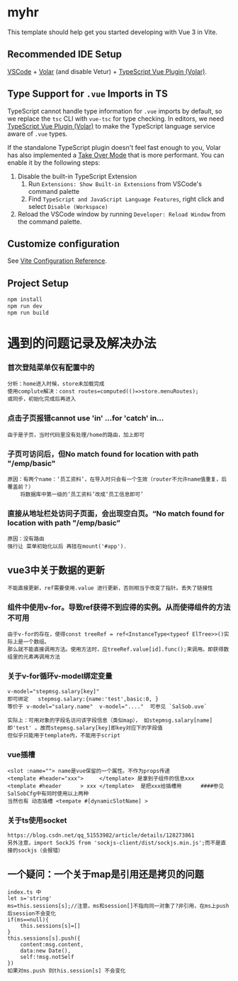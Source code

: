 # myhr

This template should help get you started developing with Vue 3 in Vite.

## Recommended IDE Setup

[VSCode](https://code.visualstudio.com/) + [Volar](https://marketplace.visualstudio.com/items?itemName=Vue.volar) (and disable Vetur) + [TypeScript Vue Plugin (Volar)](https://marketplace.visualstudio.com/items?itemName=Vue.vscode-typescript-vue-plugin).

## Type Support for `.vue` Imports in TS

TypeScript cannot handle type information for `.vue` imports by default, so we replace the `tsc` CLI with `vue-tsc` for type checking. In editors, we need [TypeScript Vue Plugin (Volar)](https://marketplace.visualstudio.com/items?itemName=Vue.vscode-typescript-vue-plugin) to make the TypeScript language service aware of `.vue` types.

If the standalone TypeScript plugin doesn't feel fast enough to you, Volar has also implemented a [Take Over Mode](https://github.com/johnsoncodehk/volar/discussions/471#discussioncomment-1361669) that is more performant. You can enable it by the following steps:

1. Disable the built-in TypeScript Extension
    1) Run `Extensions: Show Built-in Extensions` from VSCode's command palette
    2) Find `TypeScript and JavaScript Language Features`, right click and select `Disable (Workspace)`
2. Reload the VSCode window by running `Developer: Reload Window` from the command palette.

## Customize configuration

See [Vite Configuration Reference](https://vitejs.dev/config/).

## Project Setup
```sh
npm install
npm run dev
npm run build
```
# 遇到的问题记录及解决办法
### 首次登陆菜单仅有配置中的
    分析：home进入时候，store未加载完成
    使用complute解决：const routes=computed(()=>store.menuRoutes);
    或同步，初始化完成后再进入
### 点击子页报错cannot use 'in' ...for 'catch' in...
    由于是子页，当时代码里没有处理/home的路由，加上即可
### 子页可访问后，但No match found for location with path "/emp/basic"
    原因：有两个name：‘员工资料’，在导入时只会有一个生效（router不允许name值重复，后覆盖前？）
        将数据库中第一级的‘员工资料’改成‘员工信息即可’
### 直接从地址栏处访问子页面，会出现空白页。“No match found for location with path "/emp/basic”
    原因：没有路由
    强行让 菜单初始化以后 再挂在mount('#app').
## vue3中关于数据的更新
    不能直接更新，ref需要使用.value 进行更新，否则相当于改变了指针。丢失了链接性
###  组件中使用v-for。导致ref获得不到应得的实例。从而使得组件的方法不可用
    由于v-for的存在，使得const treeRef = ref<InstanceType<typeof ElTree>>()实际上是一个数组。
    那么就不能直接调用方法。使用方法时，应treeRef.value[id].func();来调用。即获得数组里的元素再调用方法
### 关于v-for循环v-model绑定变量
    v-model="stepmsg.salary[key]"
    即可绑定   stepmsg.salary:{name:'test',basic:0, } 
    等价于 v-model="salary.name"  v-model="...."  可参见 `SalSob.uve`

    实际上：可用对象的字段名访问该字段信息（类似map）， 如stepmsg.salary[name] 即'test' 。故而stepmsg.salary[key]即key对应下的字段值
    但似乎只能用于template内，不能用于script
### vue插槽
    <slot :name=""> name是vue保留的一个属性。不作为props传递
    <template #header="xxx">     </template> 是拿到子组件的信息xxx
    <template #header      > xxx </template>  是把xxx给插槽用      ####参见SalSobCfg中有同时使用以上两种
    当然也有 动态插槽 <tempate #[dynamicSlotName] >
### 关于ts使用socket
    https://blog.csdn.net/qq_51553982/article/details/128273861
    另外注意，import SockJS from 'sockjs-client/dist/sockjs.min.js';而不是直接的sockjs（会报错）
## 一个疑问：一个关于map是引用还是拷贝的问题
    index.ts 中 
    let s='string'
    ms=this.sessions[s];//注意，ms和session[]不指向同一对象了?非引用，在ms上push后session不会变化
    if(ms==null){
        this.sessions[s]=[]
    }
    this.sessions[s].push({
        content:msg.content,
        data:new Date(),
        self:!msg.notSelf
    })
    如果对ms.push 则this.session[s] 不会变化